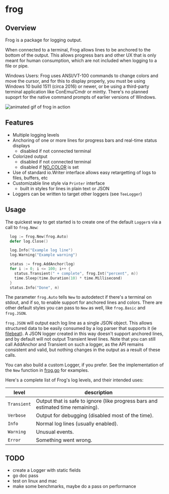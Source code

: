 # frog

## Overview

Frog is a package for logging output.

When connected to a terminal, Frog allows lines to be anchored to the bottom of the output. This allows progress bars and other UX that is only meant for human consumption, which are not included when logging to a file or pipe.

Windows Users: Frog uses ANSI/VT-100 commands to change colors and move the cursor, and for this to display properly, you must be using Windows 10 build 1511 (circa 2016) or newer, or be using a third-party terminal application like ConEmu/Cmdr or mintty. There's no planned supoprt for the native command prompts of earlier versions of Windows.

![animated gif of frog in action](https://the.real.danbrakeley.com/github/frog-0.2.0-demo.gif)

## Features

- Multiple logging levels
- Anchoring of one or more lines for progress bars and real-time status displays
  - disabled if not connected terminal
- Colorized output
  - disabled if not connected terminal
  - disabled if [NO_COLOR](https://no-color.org) is set
- Use of standard io.Writer interface allows easy retargetting of logs to files, buffers, etc
- Customizable line style via `Printer` interface
  - built in styles for lines in plain text or JSON
- Loggers can be written to target other loggers (see `TeeLogger`)

## Usage

The quickest way to get started is to create one of the default `Logger`s via a call to `frog.New`:

```go
  log := frog.New(frog.Auto)
  defer log.Close()

  log.Info("Example log line")
  log.Warning("Example warning")

  status := frog.AddAnchor(log)
  for i := 0; i <= 100; i++ {
    status.Transient(" + complete", frog.Int("percent", n))
    time.Sleep(time.Duration(10) * time.Millisecond)
  }
  status.Info("Done", n)
```

The parameter `frog.Auto` tells `New` to autodetect if there's a terminal on stdout, and if so, to enable support for anchored lines and colors. There are other default styles you can pass to `New` as well, like `frog.Basic` and `frog.JSON`.

`frog.JSON` will output each log line as a single JSON object. This allows structured data to be easily consumed by a log parser that supports it (ie [filebeat](https://www.elastic.co/products/beats/filebeat)). A JSON logger created in this way doesn't support anchored lines, and by default will not output Transient level lines. Note that you can still call AddAnchor and Transient on such a logger, as the API remains consistent and valid, but nothing changes in the output as a result of these calls.

You can also build a custom Logger, if you prefer. See the implementation of the `New` function in [frog.go](https://github.com/danbrakeley/frog/blob/master/frog.go#L40-L79) for examples.

Here's a complete list of Frog's log levels, and their intended uses:

level | description
--- | ---
`Transient` | Output that is safe to ignore (like progress bars and estimated time remaining).
`Verbose` | Output for debugging (disabled most of the time).
`Info` | Normal log lines (usually enabled).
`Warning` | Unusual events.
`Error` | Something went wrong.

## TODO

- create a Logger with static fields
- go doc pass
- test on linux and mac
- make some benchmarks, maybe do a pass on performance
